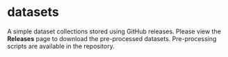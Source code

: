 # datasets

A simple dataset collections stored using GitHub releases. Please view the **Releases** page to download the pre-processed datasets. Pre-processing scripts are available in the repository.
